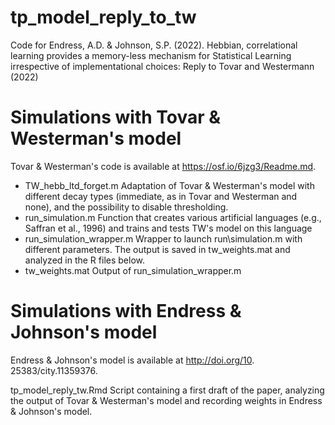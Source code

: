 # tp_model_reply_to_tw

Code for Endress, A.D. & Johnson, S.P. (2022). Hebbian, correlational learning provides a memory-less mechanism for Statistical Learning irrespective of implementational choices: Reply to Tovar and Westermann (2022)

# Simulations with Tovar & Westerman's model
Tovar & Westerman's code is available at https://osf.io/6jzg3/Readme.md. 


* TW\_hebb\_ltd\_forget.m Adaptation of Tovar & Westerman's model with different decay types (immediate, as in Tovar and Westerman and none), and the possibility to disable thresholding. 
* run\_simulation.m  Function that creates various artificial languages (e.g., Saffran et al., 1996) and trains and tests TW's model on this language
* run\_simulation\_wrapper.m Wrapper to launch run\simulation.m with different parameters. The output is saved in tw\_weights.mat and analyzed in the R files below.
* tw\_weights.mat Output of run\_simulation\_wrapper.m


# Simulations with Endress & Johnson's model
Endress & Johnson's model is available at http://doi.org/10. 25383/city.11359376. 


tp\_model\_reply_tw.Rmd Script containing a first draft of the paper, analyzing the output of Tovar & Westerman's model and recording weights in Endress & Johnson's model.



